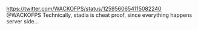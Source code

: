 https://twitter.com/WACKOFPS/status/1259560654115082240 @WACKOFPS Technically, stadia is cheat proof, since everything happens server side...